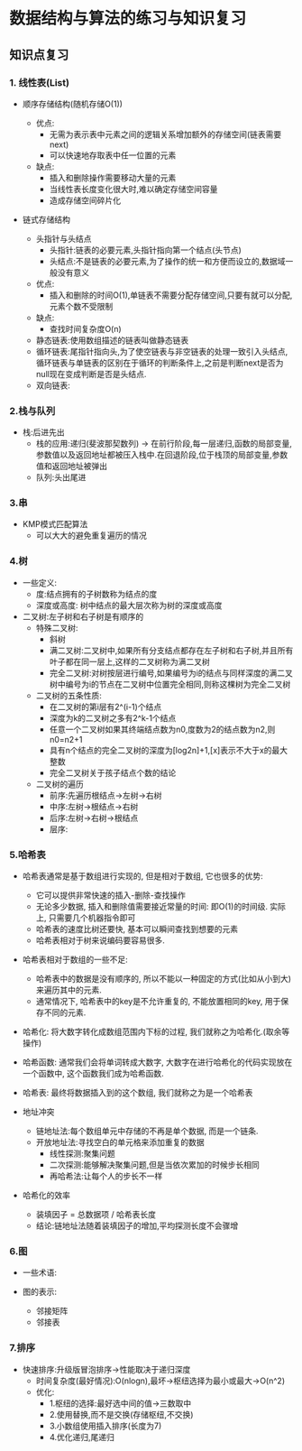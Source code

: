 # 数据结构与算法的练习与知识复习
## 知识点复习
### 1. 线性表(List)
- 顺序存储结构(随机存储O(1))
    - 优点:
      - 无需为表示表中元素之间的逻辑关系增加额外的存储空间(链表需要next)
      - 可以快速地存取表中任一位置的元素
    - 缺点:
      - 插入和删除操作需要移动大量的元素
      - 当线性表长度变化很大时,难以确定存储空间容量
      - 造成存储空间碎片化
  
- 链式存储结构
    - 头指针与头结点
      - 头指针:链表的必要元素,头指针指向第一个结点(头节点)
      - 头结点:不是链表的必要元素,为了操作的统一和方便而设立的,数据域一般没有意义
    - 优点:
      - 插入和删除的时间O(1),单链表不需要分配存储空间,只要有就可以分配,元素个数不受限制
    - 缺点:
      - 查找时间复杂度O(n)
    - 静态链表:使用数组描述的链表叫做静态链表
    - 循环链表:尾指针指向头,为了使空链表与非空链表的处理一致引入头结点,循环链表与单链表的区别在于循环的判断条件上,之前是判断next是否为null现在变成判断是否是头结点.
    - 双向链表:

### 2.栈与队列
- 栈:后进先出
  - 栈的应用:递归(斐波那契数列) -> 在前行阶段,每一层递归,函数的局部变量,参数值以及返回地址都被压入栈中.在回退阶段,位于栈顶的局部变量,参数值和返回地址被弹出
  - 队列:头出尾进

### 3.串
- KMP模式匹配算法
  - 可以大大的避免重复遍历的情况
  
### 4.树
- 一些定义:
  - 度:结点拥有的子树数称为结点的度
  - 深度或高度: 树中结点的最大层次称为树的深度或高度
- 二叉树:左子树和右子树是有顺序的
  - 特殊二叉树:
    - 斜树
    - 满二叉树:二叉树中,如果所有分支结点都存在左子树和右子树,并且所有叶子都在同一层上,这样的二叉树称为满二叉树
    - 完全二叉树:对树按层进行编号,如果编号为i的结点与同样深度的满二叉树中编号为i的节点在二叉树中位置完全相同,则称这棵树为完全二叉树
  - 二叉树的五条性质:
    - 在二叉树的第i层有2^(i-1)个结点
    - 深度为k的二叉树之多有2^k-1个结点
    - 任意一个二叉树如果其终端结点数为n0,度数为2的结点数为n2,则n0=n2+1
    - 具有n个结点的完全二叉树的深度为[log2n]+1,[x]表示不大于x的最大整数
    - 完全二叉树关于孩子结点个数的结论
  - 二叉树的遍历
    - 前序:先遍历根结点->左树->右树
    - 中序:左树->根结点->右树
    - 后序:左树->右树->根结点
    - 层序:

### 5.哈希表
- 哈希表通常是基于数组进行实现的, 但是相对于数组, 它也很多的优势:
    -  它可以提供非常快速的插入-删除-查找操作
    - 无论多少数据, 插入和删除值需要接近常量的时间: 即O(1)的时间级. 实际上, 只需要几个机器指令即可
    - 哈希表的速度比树还要快, 基本可以瞬间查找到想要的元素
    - 哈希表相对于树来说编码要容易很多.

- 哈希表相对于数组的一些不足:
    - 哈希表中的数据是没有顺序的, 所以不能以一种固定的方式(比如从小到大)来遍历其中的元素.
    - 通常情况下, 哈希表中的key是不允许重复的, 不能放置相同的key, 用于保存不同的元素.

- 哈希化: 将大数字转化成数组范围内下标的过程, 我们就称之为哈希化.(取余等操作)
- 哈希函数: 通常我们会将单词转成大数字, 大数字在进行哈希化的代码实现放在一个函数中, 这个函数我们成为哈希函数.
- 哈希表: 最终将数据插入到的这个数组, 我们就称之为是一个哈希表

- 地址冲突
  - 链地址法:每个数组单元中存储的不再是单个数据, 而是一个链条.
  - 开放地址法:寻找空白的单元格来添加重复的数据
    - 线性探测:聚集问题
    - 二次探测:能够解决聚集问题,但是当依次累加的时候步长相同
    - 再哈希法:让每个人的步长不一样
- 哈希化的效率
  - 装填因子 = 总数据项 / 哈希表长度
  - 结论:链地址法随着装填因子的增加,平均探测长度不会骤增

### 6.图
- 一些术语:

- 图的表示:
  - 邻接矩阵
  - 邻接表

### 7.排序
- 快速排序:升级版冒泡排序->性能取决于递归深度
  - 时间复杂度(最好情况):O(nlogn),最坏->枢纽选择为最小或最大->O(n^2)
  - 优化:
    - 1.枢纽的选择:最好选中间的值->三数取中
    - 2.使用替换,而不是交换(存储枢纽,不交换)
    - 3.小数组使用插入排序(长度为7)
    - 4.优化递归,尾递归